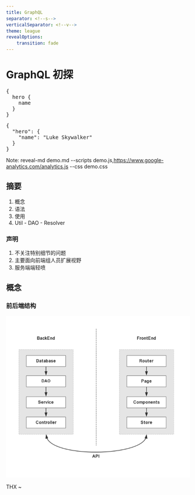 ```yaml
---
title: GraphQL
separator: <!--s-->
verticalSeparator: <!--v-->
theme: league
revealOptions:
    transition: fade
---
```


# GraphQL 初探

<div class="window faux-graphiql" aria-hidden="true"><div class="query"><pre class="prism">{
  hero {
    name<span id="ch0" class="ch" style="display: none;"><br></span><span id="ch1" class="ch" style="display: none;"> </span><span id="ch2" class="ch" style="display: none;"> </span><span id="ch3" class="ch" style="display: none;"> </span><span id="ch4" class="ch" style="display: none;"> </span><span id="ch5" class="ch" style="display: none;">h</span><span id="ch6" class="ch" style="display: none;">e</span><span id="ch7" class="ch" style="display: none;">i</span><span id="ch8" class="ch" style="display: none;">g</span><span id="ch9" class="ch" style="display: none;">h</span><span id="ch10" class="ch" style="display: none;">t</span><span id="ch11" class="ch" style="display: none;"><br></span><span id="ch12" class="ch" style="display: none;"> </span><span id="ch13" class="ch" style="display: none;"> </span><span id="ch14" class="ch" style="display: none;"> </span><span id="ch15" class="ch" style="display: none;"> </span><span id="ch16" class="ch" style="display: none;">m</span><span id="ch17" class="ch" style="display: none;">a</span><span id="ch18" class="ch" style="display: none;">s</span><span id="ch19" class="ch" style="display: none;">s</span><span class="cursor"></span>
  }
}</pre></div><div class="response"><div id="r1" style="display: block;"><pre class="prism language-json"><span class="punctuation">{</span>
  <span class="attr-name">"hero"</span><span class="punctuation">:</span> <span class="punctuation">{</span>
    <span class="attr-name">"name"</span><span class="punctuation">:</span> <span class="string">"Luke Skywalker"</span>
  <span class="punctuation">}</span>
<span class="punctuation">}</span></pre></div><div id="r2" style="display: none;"><pre class="prism language-json"><span class="punctuation">{</span>
  <span class="attr-name">"hero"</span><span class="punctuation">:</span> <span class="punctuation">{</span>
    <span class="attr-name">"name"</span><span class="punctuation">:</span> <span class="string">"Luke Skywalker"</span><span class="punctuation">,</span>
    <span class="attr-name">"height"</span><span class="punctuation">:</span> <span class="number">1.72</span>
  <span class="punctuation">}</span>
<span class="punctuation">}</span></pre></div><div id="r3" style="display: none;"><pre class="prism language-json"><span class="punctuation">{</span>
  <span class="attr-name">"hero"</span><span class="punctuation">:</span> <span class="punctuation">{</span>
    <span class="attr-name">"name"</span><span class="punctuation">:</span> <span class="string">"Luke Skywalker"</span><span class="punctuation">,</span>
    <span class="attr-name">"height"</span><span class="punctuation">:</span> <span class="number">1.72</span><span class="punctuation">,</span>
    <span class="attr-name">"mass"</span><span class="punctuation">:</span> <span class="number">77</span>
  <span class="punctuation">}</span>
<span class="punctuation">}</span></pre></div></div></div>

Note: reveal-md demo.md  --scripts demo.js,https://www.google-analytics.com/analytics.js  --css demo.css

<!--s-->

## 摘要

1. 概念
2. 语法
3. 使用
4. Util - DAO - Resolver

<!--v-->

### 声明

1. 不关注特别细节的问题
2. 主要面向前端组人员扩展视野
3. 服务端端轻喷


<!--s-->

## 概念

### 前后端结构

<!--v-->

![](./前后端结构.png)

<!--v-->



<!--s-->

THX ~

